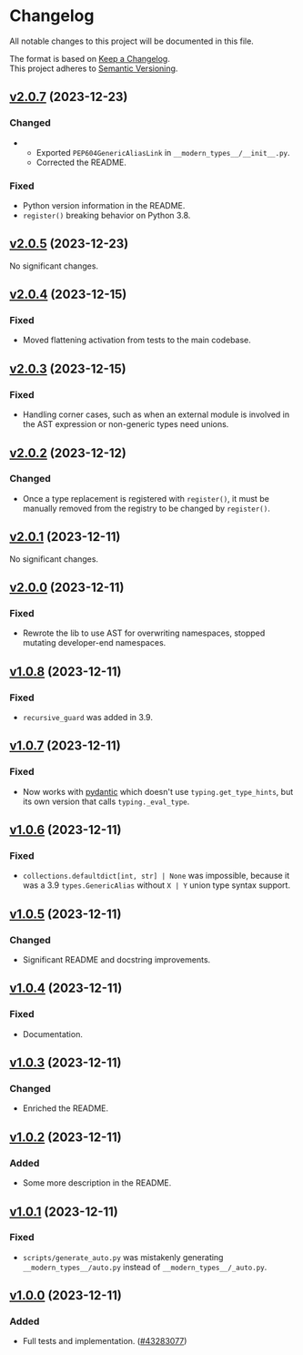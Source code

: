 # Changelog

All notable changes to this project will be documented in this file.

The format is based on [Keep a Changelog](http://keepachangelog.com/en/1.0.0/).<br/>
This project adheres to [Semantic Versioning](http://semver.org/spec/v2.0.0.html).

<!-- insertion marker -->

## [v2.0.7](https://github.com/bswck/modern_types/tree/v2.0.7) (2023-12-23)


### Changed

- * Exported `PEP604GenericAliasLink` in `__modern_types__/__init__.py`.
  * Corrected the README.

### Fixed

- Python version information in the README.
- `register()` breaking behavior on Python 3.8.


## [v2.0.5](https://github.com/bswck/modern_types/tree/v2.0.5) (2023-12-23)


No significant changes.


## [v2.0.4](https://github.com/bswck/modern_types/tree/v2.0.4) (2023-12-15)


### Fixed

- Moved flattening activation from tests to the main codebase.


## [v2.0.3](https://github.com/bswck/modern_types/tree/v2.0.3) (2023-12-15)


### Fixed

- Handling corner cases, such as when an external module is involved in the AST expression or non-generic types need unions.


## [v2.0.2](https://github.com/bswck/modern_types/tree/v2.0.2) (2023-12-12)


### Changed

- Once a type replacement is registered with `register()`, it must be manually removed from the registry to be changed by `register()`.


## [v2.0.1](https://github.com/bswck/modern_types/tree/v2.0.1) (2023-12-11)


No significant changes.


## [v2.0.0](https://github.com/bswck/modern_types/tree/v2.0.0) (2023-12-11)


### Fixed

- Rewrote the lib to use AST for overwriting namespaces, stopped mutating developer-end namespaces.


## [v1.0.8](https://github.com/bswck/modern_types/tree/v1.0.8) (2023-12-11)


### Fixed

- `recursive_guard` was added in 3.9.


## [v1.0.7](https://github.com/bswck/modern_types/tree/v1.0.7) (2023-12-11)


### Fixed

- Now works with [pydantic](https://pydantic.dev) which doesn't use `typing.get_type_hints`, but its own version that calls `typing._eval_type`.


## [v1.0.6](https://github.com/bswck/modern_types/tree/v1.0.6) (2023-12-11)


### Fixed

- `collections.defaultdict[int, str] | None` was impossible, because it was a 3.9 `types.GenericAlias` without `X | Y` union type syntax support.


## [v1.0.5](https://github.com/bswck/modern_types/tree/v1.0.5) (2023-12-11)


### Changed

- Significant README and docstring improvements.


## [v1.0.4](https://github.com/bswck/modern_types/tree/v1.0.4) (2023-12-11)


### Fixed

- Documentation.


## [v1.0.3](https://github.com/bswck/modern_types/tree/v1.0.3) (2023-12-11)


### Changed

- Enriched the README.


## [v1.0.2](https://github.com/bswck/modern_types/tree/v1.0.2) (2023-12-11)


### Added

- Some more description in the README.


## [v1.0.1](https://github.com/bswck/modern_types/tree/v1.0.1) (2023-12-11)


### Fixed

- `scripts/generate_auto.py` was mistakenly generating `__modern_types__/auto.py` instead of `__modern_types__/_auto.py`.


## [v1.0.0](https://github.com/bswck/modern_types/tree/v1.0.0) (2023-12-11)


### Added

- Full tests and implementation. ([#43283077](https://github.com/bswck/modern_types/issues/43283077))
